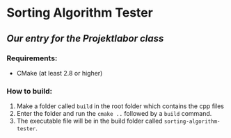 # Sorting Algorithm Tester
## _Our entry for the Projektlabor class_

### Requirements:
* CMake (at least 2.8 or higher)

### How to build:
1. Make a folder called `build` in the root folder which contains the cpp files
1. Enter the folder and run the `cmake ..` followed by a `build` command.
1. The executable file will be in the build folder called `sorting-algorithm-tester`.
